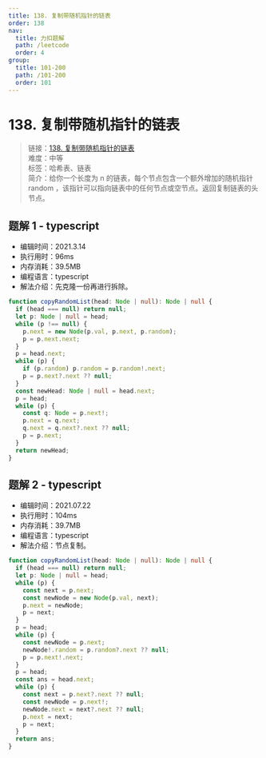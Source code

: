 ```yaml
---
title: 138. 复制带随机指针的链表
order: 138
nav:
  title: 力扣题解
  path: /leetcode
  order: 4
group:
  title: 101-200
  path: /101-200
  order: 101
---
```


# 138. 复制带随机指针的链表

> 链接：[138. 复制带随机指针的链表](https://leetcode-cn.com/problems/copy-list-with-random-pointer/)  
> 难度：中等  
> 标签：哈希表、链表  
> 简介：给你一个长度为 n 的链表，每个节点包含一个额外增加的随机指针 random ，该指针可以指向链表中的任何节点或空节点。返回复制链表的头节点。

## 题解 1 - typescript

- 编辑时间：2021.3.14
- 执行用时：96ms
- 内存消耗：39.5MB
- 编程语言：typescript
- 解法介绍：先克隆一份再进行拆除。

```typescript
function copyRandomList(head: Node | null): Node | null {
  if (head === null) return null;
  let p: Node | null = head;
  while (p !== null) {
    p.next = new Node(p.val, p.next, p.random);
    p = p.next.next;
  }
  p = head.next;
  while (p) {
    if (p.random) p.random = p.random!.next;
    p = p.next?.next ?? null;
  }
  const newHead: Node | null = head.next;
  p = head;
  while (p) {
    const q: Node = p.next!;
    p.next = q.next;
    q.next = q.next?.next ?? null;
    p = p.next;
  }
  return newHead;
}
```

## 题解 2 - typescript

- 编辑时间：2021.07.22
- 执行用时：104ms
- 内存消耗：39.7MB
- 编程语言：typescript
- 解法介绍：节点复制。

```typescript
function copyRandomList(head: Node | null): Node | null {
  if (head === null) return null;
  let p: Node | null = head;
  while (p) {
    const next = p.next;
    const newNode = new Node(p.val, next);
    p.next = newNode;
    p = next;
  }
  p = head;
  while (p) {
    const newNode = p.next;
    newNode!.random = p.random?.next ?? null;
    p = p.next!.next;
  }
  p = head;
  const ans = head.next;
  while (p) {
    const next = p.next?.next ?? null;
    const newNode = p.next!;
    newNode.next = next?.next ?? null;
    p.next = next;
    p = next;
  }
  return ans;
}
```
